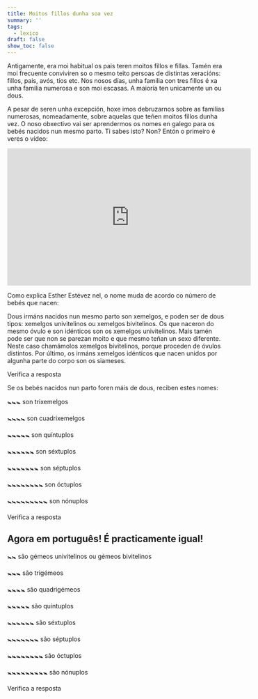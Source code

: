 ```yaml
---
title: Moitos fillos dunha soa vez
summary: ''
tags:
  - lexico
draft: false
show_toc: false
---
```

Antigamente, era moi habitual os pais teren moitos fillos e fillas. Tamén era moi frecuente conviviren so o mesmo teito persoas de distintas xeracións: fillos, pais, avós, tíos etc. Nos nosos días, unha familia con tres fillos é xa unha familia numerosa e son moi escasas. A maioría ten unicamente un ou dous. 

A pesar de seren unha excepción, hoxe imos debruzarnos sobre as familias numerosas, nomeadamente, sobre aquelas que teñen moitos fillos dunha vez. O noso obxectivo vai ser aprendermos os nomes en galego para os bebés nacidos nun mesmo parto. Ti sabes isto? Non? Entón o primeiro é veres o vídeo: 

<iframe width="560" height="315" src="https://www.youtube.com/embed/FQfghLHlDh0?si=534mIfRNI-C3hCqX" title="YouTube video player" frameborder="0" allow="accelerometer; autoplay; clipboard-write; encrypted-media; gyroscope; picture-in-picture; web-share" allowfullscreen></iframe>

Como explica Esther Estévez nel, o nome muda de acordo co número de bebés que nacen:

Dous irmáns nacidos nun mesmo parto son <e-answer>xemelgos</e-answer>, e poden ser de dous tipos: xemelgos univitelinos ou xemelgos bivitelinos. Os que naceron do mesmo óvulo e son idénticos son os <e-answer>xemelgos</e-answer> <e-answer>univitelinos</e-answer>. Mais tamén pode ser que non se parezan moito e que mesmo teñan un sexo diferente. Neste caso chamámolos <e-answer>xemelgos</e-answer> <e-answer>bivitelinos</e-answer>, porque proceden de óvulos distintos. 
Por último, os irmáns xemelgos idénticos que nacen unidos por algunha parte do corpo son os <e-answer>siameses</e-answer>.

<e-validate>Verifica a resposta</e-validate>

Se os bebés nacidos nun parto foren máis de dous, reciben estes nomes:

🚼🚼🚼 son <e-answer>trixemelgos</e-answer>

🚼🚼🚼🚼 son <e-answer>cuadrixemelgos</e-answer>

🚼🚼🚼🚼🚼 son  <e-answer>quíntuplos</e-answer>

🚼🚼🚼🚼🚼🚼 son  <e-answer>séxtuplos</e-answer>

🚼🚼🚼🚼🚼🚼🚼 son  <e-answer>séptuplos</e-answer>

🚼🚼🚼🚼🚼🚼🚼🚼 son  <e-answer>óctuplos</e-answer>

🚼🚼🚼🚼🚼🚼🚼🚼🚼 son  <e-answer>nónuplos</e-answer>

<e-validate>Verifica a resposta</e-validate>

## Agora em português! É practicamente igual!

🚼🚼 são <e-answer readonly>gémeos</e-answer> <e-answer>univitelinos</e-answer> ou <e-answer>gémeos</e-answer> <e-answer>bivitelinos</e-answer>

🚼🚼🚼 são <e-answer>trigémeos</e-answer>

🚼🚼🚼🚼 são <e-answer readonly>quadrigémeos</e-answer>

🚼🚼🚼🚼🚼 são <e-answer>quíntuplos</e-answer>

🚼🚼🚼🚼🚼🚼 são <e-answer>séxtuplos</e-answer>

🚼🚼🚼🚼🚼🚼🚼 são <e-answer>séptuplos</e-answer>

🚼🚼🚼🚼🚼🚼🚼🚼 são <e-answer>óctuplos</e-answer>

🚼🚼🚼🚼🚼🚼🚼🚼🚼 são <e-answer>nónuplos</e-answer>

<e-validate>Verifica a resposta</e-validate>
